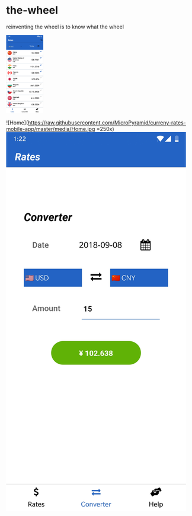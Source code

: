 # the-wheel
reinventing the wheel is to know what the wheel 


<img src="https://raw.githubusercontent.com/MicroPyramid/curreny-rates-mobile-app/master/media/Home.jpg" alt="drawing" width="100"/>

![Home](https://raw.githubusercontent.com/MicroPyramid/curreny-rates-mobile-app/master/media/Home.jpg =250x) ![Converter](https://raw.githubusercontent.com/MicroPyramid/curreny-rates-mobile-app/master/media/converter.jpg)
